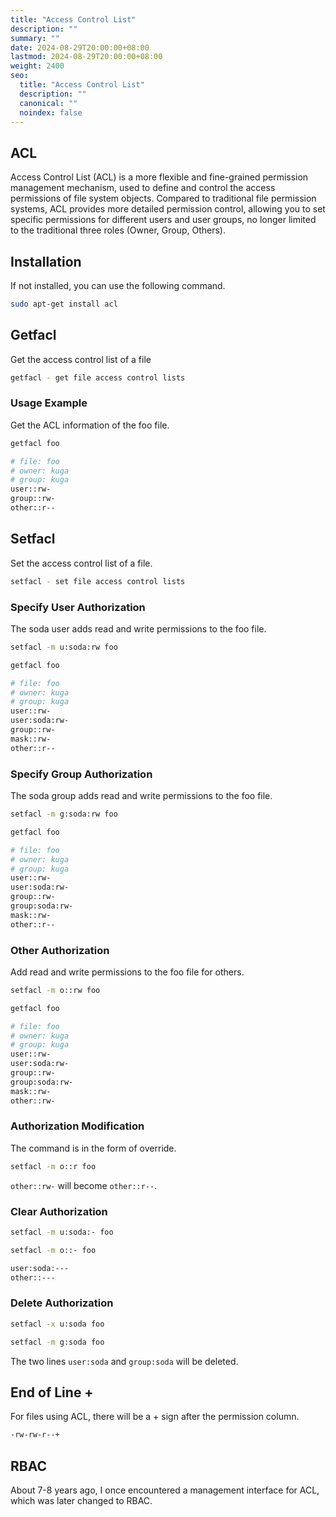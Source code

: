 ```yaml
---
title: "Access Control List"
description: ""
summary: ""
date: 2024-08-29T20:00:00+08:00
lastmod: 2024-08-29T20:00:00+08:00
weight: 2400
seo:
  title: "Access Control List"
  description: ""
  canonical: ""
  noindex: false
---
```


## ACL

Access Control List (ACL) is a more flexible and fine-grained permission management mechanism,
used to define and control the access permissions of file system objects. Compared to traditional file permission systems, ACL provides more detailed permission control,
allowing you to set specific permissions for different users and user groups, no longer limited to the traditional three roles (Owner, Group, Others).

## Installation

If not installed, you can use the following command.

```bash {frame="none"}
sudo apt-get install acl
```

## Getfacl

Get the access control list of a file

```bash {frame="none"}
getfacl - get file access control lists
```

### Usage Example

Get the ACL information of the foo file.

```bash {frame="none"}
getfacl foo
```

```bash {frame="none"}
# file: foo
# owner: kuga
# group: kuga
user::rw-
group::rw-
other::r--
```

## Setfacl

Set the access control list of a file.

```bash {frame="none"}
setfacl - set file access control lists
```

### Specify User Authorization

The soda user adds read and write permissions to the foo file.

```bash {frame="none"}
setfacl -m u:soda:rw foo
```

```bash {frame="none"}
getfacl foo
```

```bash {frame="none"}
# file: foo
# owner: kuga
# group: kuga
user::rw-
user:soda:rw-
group::rw-
mask::rw-
other::r--
```

### Specify Group Authorization

The soda group adds read and write permissions to the foo file.

```bash {frame="none"}
setfacl -m g:soda:rw foo
```

```bash {frame="none"}
getfacl foo
```

```bash {frame="none"}
# file: foo
# owner: kuga
# group: kuga
user::rw-
user:soda:rw-
group::rw-
group:soda:rw-
mask::rw-
other::r--
```

### Other Authorization

Add read and write permissions to the foo file for others.

```bash {frame="none"}
setfacl -m o::rw foo
```

```bash {frame="none"}
getfacl foo
```

```bash {frame="none"}
# file: foo
# owner: kuga
# group: kuga
user::rw-
user:soda:rw-
group::rw-
group:soda:rw-
mask::rw-
other::rw-
```

### Authorization Modification

The command is in the form of override.

```bash {frame="none"}
setfacl -m o::r foo
```

`other::rw-` will become `other::r--`.

### Clear Authorization

```bash {frame="none"}
setfacl -m u:soda:- foo
```

```bash {frame="none"}
setfacl -m o::- foo
```

```bash {frame="none"}
user:soda:---
other::---
```

### Delete Authorization

```bash {frame="none"}
setfacl -x u:soda foo
```

```bash {frame="none"}
setfacl -m g:soda foo
```

The two lines `user:soda` and `group:soda` will be deleted.

## End of Line +

For files using ACL, there will be a + sign after the permission column.

```bash {frame="none"}
-rw-rw-r--+
```

## RBAC

About 7-8 years ago, I once encountered a management interface for ACL, which was later changed to RBAC.
